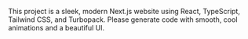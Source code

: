 <!-- Use this file to provide workspace-specific custom instructions to Copilot. For more details, visit https://code.visualstudio.com/docs/copilot/copilot-customization#_use-a-githubcopilotinstructionsmd-file -->

This project is a sleek, modern Next.js website using React, TypeScript, Tailwind CSS, and Turbopack. Please generate code with smooth, cool animations and a beautiful UI.
